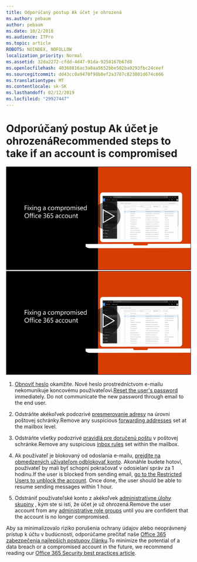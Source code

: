 ```yaml
---
title: Odporúčaný postup Ak účet je ohrozená
ms.author: pebaum
author: pebaum
ms.date: 10/2/2018
ms.audience: ITPro
ms.topic: article
ROBOTS: NOINDEX, NOFOLLOW
localization_priority: Normal
ms.assetid: 32da2272-cfdd-4d47-91da-9258167b67d8
ms.openlocfilehash: 40368816ac3a8aa5652bbe502ba0293fbc24ceef
ms.sourcegitcommit: dd43cc0a9470f98b8ef2a3787c823801d674c666
ms.translationtype: MT
ms.contentlocale: sk-SK
ms.lasthandoff: 02/12/2019
ms.locfileid: "29927447"
---
```

# <a name="recommended-steps-to-take-if-an-account-is-compromised"></a><span data-ttu-id="a63ce-102">Odporúčaný postup Ak účet je ohrozená</span><span class="sxs-lookup"><span data-stu-id="a63ce-102">Recommended steps to take if an account is compromised</span></span>

<span data-ttu-id="a63ce-103">[![Stanovenie ohrozeným kontom Office 365](media/797f355b-22a1-468e-91a4-a9d5bc45b19a.png)](https://www.microsoft.com/videoplayer/embed/RE2jvOb?pid=ocpVideo0-innerdiv-oneplayer&amp;postJsllMsg=true&amp;maskLevel=20&amp;autoplay=true)</span><span class="sxs-lookup"><span data-stu-id="a63ce-103">[![Fixing a compromised Office 365 account](media/797f355b-22a1-468e-91a4-a9d5bc45b19a.png)](https://www.microsoft.com/videoplayer/embed/RE2jvOb?pid=ocpVideo0-innerdiv-oneplayer&amp;postJsllMsg=true&amp;maskLevel=20&amp;autoplay=true)</span></span>
  
1. <span data-ttu-id="a63ce-p101">[Obnoviť heslo](https://support.office.com/article/7a5d073b-7fae-4aa5-8f96-9ecd041aba9c) okamžite. Nové heslo prostredníctvom e-mailu nekomunikuje koncovému používateľovi.</span><span class="sxs-lookup"><span data-stu-id="a63ce-p101">[Reset the user's password](https://support.office.com/article/7a5d073b-7fae-4aa5-8f96-9ecd041aba9c) immediately. Do not communicate the new password through email to the end user.</span></span> 
    
2. <span data-ttu-id="a63ce-106">Odstráňte akékoľvek podozrivé [presmerovanie adresy](https://support.office.com/article/ab5eb117-0f22-4fa7-a662-3a6bdb0add74) na úrovni poštovej schránky.</span><span class="sxs-lookup"><span data-stu-id="a63ce-106">Remove any suspicious [forwarding addresses](https://support.office.com/article/ab5eb117-0f22-4fa7-a662-3a6bdb0add74) set at the mailbox level.</span></span> 
    
3. <span data-ttu-id="a63ce-107">Odstráňte všetky podozrivé [pravidlá pre doručenú poštu](https://support.office.com/article/1433E3A0-7FB0-4999-B536-50E05CB67FED) v poštovej schránke.</span><span class="sxs-lookup"><span data-stu-id="a63ce-107">Remove any suspicious [inbox rules](https://support.office.com/article/1433E3A0-7FB0-4999-B536-50E05CB67FED) set within the mailbox.</span></span> 
    
4. <span data-ttu-id="a63ce-p102">Ak používateľ je blokovaný od odoslania e-mailu, [prejdite na obmedzených užívateľom odblokovať konto](https://protection.office.com/?hash=/restrictedusers). Akonáhle budete hotoví, používateľ by mali byť schopní pokračovať v odosielaní správ za 1 hodinu.</span><span class="sxs-lookup"><span data-stu-id="a63ce-p102">If the user is blocked from sending email, [go to the Restricted Users to unblock the account](https://protection.office.com/?hash=/restrictedusers). Once done, the user should be able to resume sending messages within 1 hour.</span></span>
    
5. <span data-ttu-id="a63ce-110">Odstrániť používateľské konto z akékoľvek [administratívne úlohy skupiny](https://support.office.com/article/eac4d046-1afd-4f1a-85fc-8219c79e1504) , kým ste si istí, že účet je už ohrozená.</span><span class="sxs-lookup"><span data-stu-id="a63ce-110">Remove the user account from any [administrative role groups](https://support.office.com/article/eac4d046-1afd-4f1a-85fc-8219c79e1504) until you are confident that the account is no longer compromised.</span></span> 
    
<span data-ttu-id="a63ce-111">Aby sa minimalizovalo riziko porušenia ochrany údajov alebo neoprávnený prístup k účtu v budúcnosti, odporúčame prečítať naše [Office 365 zabezpečenia najlepších postupov článku](https://support.office.com/article/9295e396-e53d-49b9-ae9b-0b5828cdedc3).</span><span class="sxs-lookup"><span data-stu-id="a63ce-111">To minimize the potential of a data breach or a compromised account in the future, we recommend reading our [Office 365 Security best practices article](https://support.office.com/article/9295e396-e53d-49b9-ae9b-0b5828cdedc3).</span></span>
  

